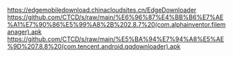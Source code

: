 https://edgemobiledownload.chinacloudsites.cn/EdgeDownloader
https://github.com/CTCD/s/raw/main/%E6%96%87%E4%BB%B6%E7%AE%A1%E7%90%86%E5%99%A8%2B%202.8.7%20(com.alphainventor.filemanager).apk
https://github.com/CTCD/s/raw/main/%E5%BA%94%E7%94%A8%E5%AE%9D%207.8.8%20(com.tencent.android.qqdownloader).apk
